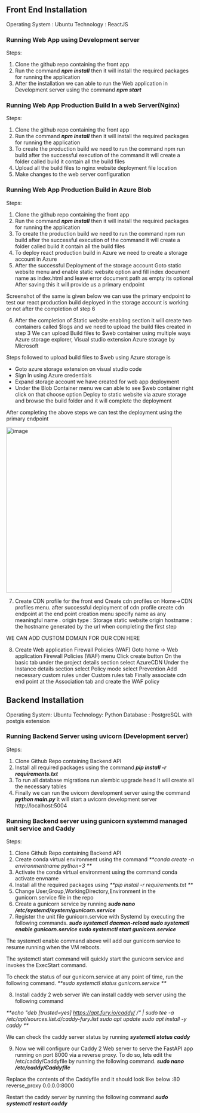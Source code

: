 ## Front End Installation

Operating System : Ubuntu
Technology : ReactJS

### Running Web App  using Development server

Steps:
1.	Clone the github repo containing the front app 
2.	Run the command _**npm install**_ then it will install the required packages for running the application
3.	After the installation we can able to run the Web application in Development server using the command _**npm start**_

### Running Web App Production Build In a web Server(Nginx)

Steps:
1.	Clone the github repo containing the front app
2.	Run the command _**npm install**_ then it will install the required packages for running the application
3.	To create the production build we need to run the command npm run build after the successful execution of the command it will create a folder called build it contain all the build files
4.	Upload all the build files to nginx website deployment file location
5.	Make changes to the web server configuration

### Running Web App Production Build in Azure Blob

Steps:
1.	Clone the github repo containing the front app
2.	Run the command _**npm install**_ then it will install the required packages for running the application
3.	To create the production build we need to run the command npm run build after the successful execution of the command it will create a folder called build it contain all the build files
4.	To deploy react production build in Azure we need to create a storage account in Azure
5.	After the successful Deployment of the storage account Goto static website menu and enable static website option and fill index document name as index.html and leave error document path as empty its optional
After saving this it will provide us a primary endpoint

Screenshot of the same is given below we can use the primary endpoint to test our react production build deployed in the storage account is working or not after the completion of step 6


6.	After the completion of Static website enabling section it will create two containers called $logs and we need to upload the build files created in step 3
We can upload Build files to $web container using multiple ways Azure storage explorer, Visual studio extension Azure storage by Microsoft

Steps followed to upload build files to $web using Azure storage is

- Goto azure storage extension on visual studio code 
- Sign In using Azure credentials
- Expand storage account we have created for web app deployment
- Under the Blob Container menu we can able to see $web container right click on that choose option Deploy to static website via azure storage and browse the build folder and it will complete the deployment


After completing the above steps we can test the deployment using the primary endpoint 

<img width="443" alt="image" src="https://user-images.githubusercontent.com/42402451/157679960-274faefe-d73b-4383-95c0-aecd46c7d544.png">


7.	Create CDN profile for the front end 
Create cdn profiles on Home->CDN profiles menu. 
after successful deployment of   cdn profile create cdn endpoint  at the end point creation menu specify name as any meaningful name . origin type : Storage static website origin hostname : the hostname generated by the url when completing the first step

WE CAN ADD CUSTOM DOMAIN FOR OUR CDN HERE

8.	Create Web application Firewall Policies (WAF)
Goto home -> Web application Firewall Policies (WAF) menu
Click create button
On the basic tab under the project details section select AzureCDN 
         	Under the Instance details section select Policy mode select Prevention
	Add necessary custom rules under Custom rules tab
     	Finally associate cdn end point at the Association tab and create the WAF policy


## Backend Installation

Operating System: Ubuntu
Technology: Python
Database : PostgreSQL with postgis extension

### Running Backend Server using uvicorn (Development server)

Steps:
1.	Clone Github Repo containing Backend API 
2.	Install all required packages using the command _**pip install -r requirements.txt**_
3.	To run all database migrations run alembic upgrade head
It will create  all the necessary tables
4.	Finally we can run the uvicorn development server using the command _**python main.py**_ it will start a uvicorn development server http://localhost:5004 
	
### Running Backend server using gunicorn systemmd managed unit service and Caddy

Steps:
1.	Clone Github Repo containing Backend API
2.	Create conda virtual environment using the command _**conda create -n environmentname python=3 **_
3.	Activate the conda virtual environment using the command conda activate envname  
4.	Install all the required packages using _**pip install -r requirements.txt **_
5.	Change User,Group,WorkingDirectory,Environment in the  gunicorn.service file in the repo
6.	Create a gunicorn service by running 
 _**sudo nano /etc/systemd/system/gunicorn.service**_
7.	Register the unit file gunicorn.service with Systemd by executing the following commands.
_**sudo systemctl daemon-reload
sudo systemctl enable gunicorn.service
sudo systemctl start gunicorn.service**_

The systemctl enable command above will add our gunicorn service to resume running when the VM reboots.

The systemctl start command will quickly start the gunicorn service and invokes the ExecStart command.

To check the status of our gunicorn.service at any point of time, run the following command.
_**sudo systemctl status gunicorn.service **_

8.	Install caddy 2 web server
We can install caddy web server using the following command

_**echo "deb [trusted=yes] https://apt.fury.io/caddy/ /" | sudo tee -a /etc/apt/sources.list.d/caddy-fury.list
sudo apt update
sudo apt install -y caddy **_

We can check the caddy server status by running 
_**systemctl status caddy**_

9.	Now we will configure our Caddy 2 Web server to serve the FastAPI app running on port 8000 via a reverse proxy. To do so, lets edit the /etc/caddy/Caddyfile by running the following command.
_**sudo nano /etc/caddy/Caddyfile**_

Replace the contents of the Caddyfile and it should look like below
:80
reverse_proxy 0.0.0.0:8000

Restart the caddy server by running the following command
_**sudo systemctl restart caddy**_

	





